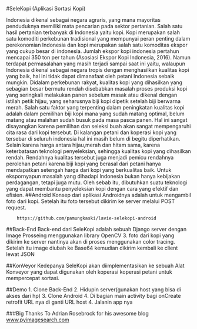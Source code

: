 #SeleKopi (Aplikasi Sortasi Kopi)

Indonesia dikenal sebagai negara agraris, yang mana mayoritas penduduknya memiliki mata pencarian pada sektor pertanian. Salah satu hasil pertanian terbanyak di Indonesia yaitu kopi. Kopi merupakan salah satu komoditi perkebunan tradisional yang mempunyai peran penting dalam perekonomian Indonesia dan kopi merupakan salah satu komoditas ekspor yang cukup besar di indonesia. Jumlah ekspor kopi indonesia pertahun mencapai 350 ton per tahun (Asosiasi Ekspor Kopi Indonesia, 2016).  Namun terdapat permasalahan yang masih terjadi sampai saat ini yaitu, walaupun Indonesia dikenal sebagai negara tropis dengan menghasilkan kualitas kopi yang baik, hal ini tidak dapat dimanafaat oleh petani Indonesia sebaik mungkin. Didalam perkebunan rakyat, kualitas kopi yang dihasilkan yang sebagian besar bermutu rendah disebabkan masalah proses produksi kopi yang seringkali melakukan panen sebelum masak atau dikenal dengan istilah petik hijau, yang seharusnya biji kopi dipetik setelah biji berwarna merah. Salah satu faktor yang terpenting dalam peningkatan kualitas kopi adalah dalam pemilihan biji kopi mana yang sudah matang optimal, belum matang atau malahan sudah busuk pada masa pasca panen. Hal ini sangat disayangkan karena pemilihan dan seleksi buah akan sangat mempengaruhi cita rasa dari kopi tersebut. Di kalangan petani dan koperasi kopi yang tersebar di seluruh indonesia hal ini masih belum di begitu diperhatikan. Selain karena harga antara hijau,merah dan hitam sama, karena keterbatasan teknologi penyeleksian, sehingga kualitas kopi yang dihasilkan rendah. Rendahnya kualitas tersebut juga menjadi pemicu rendahnya perolehan petani karena biji kopi yang berasal dari petani hanya mendapatkan setengah harga dari kopi yang berkualitas baik. Untuk ekspornyapun masalah yang dihadapi Indonesia bukan hanya kebijakan perdagangan, tetapi juga mutu. Oleh sebab itu, dibutuhkan suatu teknologi yang dapat membantu penyeleksian kopi dengan cara yang efektif dan efisien.
##Android
Konsep dari aplikasi Androidnya adalah untuk mengambil foto dari kopi. Setelah itu foto tersebut dikirim ke server melalui POST request.
        
        https://github.com/pamungkaski/lavie-selekopi-android
##Back-End 
Back-end dari SeleKopi adalah sebuah Django server dengan Image Prosseing menggunakan library OpenCV 3. foto dari kopi yang dikirim ke server nantinya akan di proses menggunakan color tracing. Setelah itu image diubah ke Base64 kemudian dikirim kembali ke client lewat JSON

##KonVeyor
Kedepanya SeleKopi akan diimplementasikan ke sebuah Alat Konveyor yang dapat digunakan oleh koperasi koperasi petani untuk mempercepat sortasi.

##Demo
    1. Clone Back-End
    2. Hidupin server(gunakan host yang bisa di akses dari hp)
    3. Clone Android 
    4. Di bagian main activity bagi onCreate retrofit URL nya di ganti URL host
    4. Jalanin app nya
    
###Big Thanks To Adrian Rosebrock for his awesome blog www.pyimagesearch.com